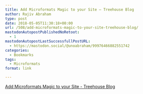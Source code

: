 ```yaml
---
title: Add Microformats Magic to your Site – Treehouse Blog
author: Rajiv Abraham
type: post
date: 2018-05-05T11:30:18+00:00
url: /508/add-microformats-magic-to-your-site-treehouse-blog/
mastodonAutopostPublishedNoRetoot:
  - 1
mastodonAutopostLastSuccessfullPostURL:
  - https://mastodon.social/@unoabraham/99976466882551742
categories:
  - Bookmarks
tags:
  - Microformats
format: link

---
```

<a href="http://blog.teamtreehouse.com/add-microformats-magic-to-your-site" target="_blank" rel="noopener">Add Microformats Magic to your Site - Treehouse Blog</a>